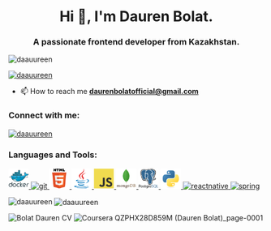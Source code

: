 <h1 align="center">Hi 👋, I'm Dauren Bolat.</h1>
<h3 align="center">A passionate frontend developer from Kazakhstan.</h3>

<p align="left"> <img src="https://komarev.com/ghpvc/?username=daauureen&label=Profile%20views&color=0e75b6&style=flat" alt="daauureen" /> </p>

<p align="left"> <a href="https://github.com/ryo-ma/github-profile-trophy"><img src="https://github-profile-trophy.vercel.app/?username=daauureen" alt="daauureen" /></a> </p>

- 📫 How to reach me **daurenbolatofficial@gmail.com**

<h3 align="left">Connect with me:</h3>
<p align="left">
<a href="https://instagram.com/daauureen" target="blank"><img align="center" src="https://raw.githubusercontent.com/rahuldkjain/github-profile-readme-generator/master/src/images/icons/Social/instagram.svg" alt="daauureen" height="30" width="40" /></a>
</p>

<h3 align="left">Languages and Tools:</h3>
<p align="left"> <a href="https://www.docker.com/" target="_blank" rel="noreferrer"> <img src="https://raw.githubusercontent.com/devicons/devicon/master/icons/docker/docker-original-wordmark.svg" alt="docker" width="40" height="40"/> </a> <a href="https://git-scm.com/" target="_blank" rel="noreferrer"> <img src="https://www.vectorlogo.zone/logos/git-scm/git-scm-icon.svg" alt="git" width="40" height="40"/> </a> <a href="https://www.w3.org/html/" target="_blank" rel="noreferrer"> <img src="https://raw.githubusercontent.com/devicons/devicon/master/icons/html5/html5-original-wordmark.svg" alt="html5" width="40" height="40"/> </a> <a href="https://www.java.com" target="_blank" rel="noreferrer"> <img src="https://raw.githubusercontent.com/devicons/devicon/master/icons/java/java-original.svg" alt="java" width="40" height="40"/> </a> <a href="https://developer.mozilla.org/en-US/docs/Web/JavaScript" target="_blank" rel="noreferrer"> <img src="https://raw.githubusercontent.com/devicons/devicon/master/icons/javascript/javascript-original.svg" alt="javascript" width="40" height="40"/> </a> <a href="https://www.mongodb.com/" target="_blank" rel="noreferrer"> <img src="https://raw.githubusercontent.com/devicons/devicon/master/icons/mongodb/mongodb-original-wordmark.svg" alt="mongodb" width="40" height="40"/> </a> <a href="https://www.postgresql.org" target="_blank" rel="noreferrer"> <img src="https://raw.githubusercontent.com/devicons/devicon/master/icons/postgresql/postgresql-original-wordmark.svg" alt="postgresql" width="40" height="40"/> </a> <a href="https://www.python.org" target="_blank" rel="noreferrer"> <img src="https://raw.githubusercontent.com/devicons/devicon/master/icons/python/python-original.svg" alt="python" width="40" height="40"/> </a> <a href="https://reactnative.dev/" target="_blank" rel="noreferrer"> <img src="https://reactnative.dev/img/header_logo.svg" alt="reactnative" width="40" height="40"/> </a> <a href="https://spring.io/" target="_blank" rel="noreferrer"> <img src="https://www.vectorlogo.zone/logos/springio/springio-icon.svg" alt="spring" width="40" height="40"/> </a> </p>

<p><img align="left" src="https://github-readme-stats.vercel.app/api/top-langs?username=daauureen&show_icons=true&locale=en&layout=compact" alt="daauureen" /></p>

<p>&nbsp;<img align="center" src="https://github-readme-stats.vercel.app/api?username=daauureen&show_icons=true&locale=en" alt="daauureen" /></p>


![Bolat Dauren CV](https://github.com/user-attachments/assets/a7ec7667-e81d-41d5-b783-d4d1675d2083)
![Coursera QZPHX28D859M (Dauren Bolat)_page-0001](https://github.com/user-attachments/assets/9744130e-e2f0-4f92-ae09-59d370e04e02)


